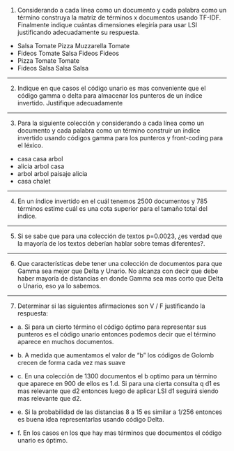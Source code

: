1. Considerando a cada línea como un documento y cada palabra como un término construya la matriz de términos x documentos usando TF-IDF. Finalmente indique cuántas dimensiones elegiría para usar LSI justificando adecuadamente su respuesta. 
- Salsa Tomate Pizza Muzzarella Tomate
- Fideos Tomate Salsa Fideos Fideos
- Pizza Tomate Tomate
- Fideos Salsa Salsa Salsa

---
2. Indique en que casos el código unario es mas conveniente que el código gamma o delta para almacenar los punteros de un índice invertido. Justifique adecuadamente

---
3. Para la siguiente colección y considerando a cada línea como un documento y cada palabra como un término construir un índice invertido usando códigos gamma para los punteros y front-coding para el léxico.
- casa casa arbol
- alicia arbol casa
- arbol arbol paisaje alicia
- casa chalet

---
4. En un índice invertido en el cuál tenemos 2500 documentos y 785 términos estime cuál es una cota superior para el tamaño total del índice.

---
5. Si se sabe que para una colección de textos p=0.0023, ¿es verdad que la mayoría de los textos deberían hablar sobre temas diferentes?.

---
6. Que características debe tener una colección de documentos para que Gamma sea mejor que Delta y Unario. No alcanza con decir que debe haber mayoría de distancias en donde Gamma sea mas corto que Delta o Unario, eso ya lo sabemos.

---
7. Determinar si las siguientes afirmaciones son V / F justificando la respuesta:

- a. Si para un cierto término el código óptimo para representar sus punteros es el código unario entonces podemos decir que el término aparece en muchos documentos.

- b. A medida que aumentamos el valor de “b” los códigos de Golomb crecen de forma cada vez mas suave

- c. En una colección de 1300 documentos el b optimo para un término que aparece en 900 de ellos es 1.d. Si para una cierta consulta q d1 es mas relevante que d2 entonces luego de aplicar LSI d1 seguirá siendo mas relevante que d2.

- e. Si la probabilidad de las distancias 8 a 15 es similar a 1/256 entonces es buena idea representarlas usando código Delta.

- f. En los casos en los que hay mas términos que documentos el código unario es óptimo.
